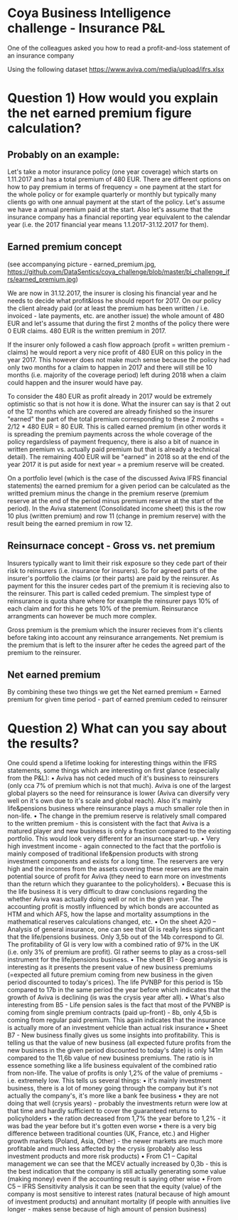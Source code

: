# Coya Business Intelligence challenge - Insurance P&L
One of the colleagues asked you how to read a profit-and-loss statement of an insurance company

Using the following dataset
https://www.aviva.com/media/upload/ifrs.xlsx

# Question 1) How would you explain the net earned premium figure calculation?

## Probably on an example: 
Let's take a motor insurance policy (one year coverage) which starts on 1.11.2017 and has a total premium of 480 EUR. There are different options on how to pay premium in terms of frequency = one payment at the start for the whole policy or for example quarterly or monthly but typically many clients go with one annual payment at the start of the policy. Let's assume we have a annual premium paid at the start. Also let's assume that the insurance company has a financial reporting year equivalent to the calendar year (i.e. the 2017 financial year means 1.1.2017-31.12.2017 for them).

## Earned premium concept
(see accompanying picture - earned_premium.jpg, https://github.com/DataSentics/coya_challenge/blob/master/bi_challenge_ifrs/earned_premium.jpg) 

We are now in 31.12.2017, the insurer is closing his financial year and he needs to decide what profit&loss he should report for 2017. On our policy the client already paid (or at least the premium has been written / i.e. invoiced - late payments, etc. are another issue) the whole amount of 480 EUR and let's assume that during the first 2 months of the policy there were 0 EUR claims. 480 EUR is the written premium in 2017.

If the insurer only followed a cash flow approach (profit = written premium - claims) he would report a very nice profit of 480 EUR on this policy in the year 2017. This however does not make much sense because the policy had only two months for a claim to happen in 2017 and there will still be 10 months (i.e. majority of the coverage period) left during 2018 when a claim could happen and the insurer would have pay. 

To consider the 480 EUR as profit already in 2017 would be extremely optimistic so that is not how it is done. What the insurer can say is that 2 out of the 12 months which are covered are already finished so the insurer "earned" the part of the total premium corresponding to these 2 months = 2/12 * 480 EUR = 80 EUR. This is called earned premium (in other words it is spreading the premium payments across the whole coverage of the policy regardsless of payment frequency, there is also a bit of nuance in written premium vs. actually paid premium but that is already a technical detail). The remaining 400 EUR will be "earned" in 2018 so at the end of the year 2017 it is put aside for next year = a premium reserve will be created. 

On a portfolio level (which is the case of the discussed Aviva IFRS financial statements) the earned premium for a given period can be calculated as the writted premium minus the change in the premium reserve (premium reserve at the end of the period minus premium reserve at the start of the period). In the Aviva statement (Consolidated income sheet) this is the row 10 plus (written premium) and row 11 (change in premium reserve) with the result being the earned premium in row 12.

## Reinsurnace concept - Gross vs. net premium
Insurers typically want to limit their risk exposure so they cede part of their risk to reinsurers (i.e. insurance for insurers). So for agreed parts of the insurer's portfolio the claims (or their parts) are paid by the reinsurer. As payment for this the insurer cedes part of the premium it is recieving also to the reinsurer. This part is called ceded premium. The simplest type of reinsurance is quota share where for example the reinsurer pays 10% of each claim and for this he gets 10% of the premium. Reinsurance arrangments can however be much more complex.

Gross premium is the premium which the insurer recieves from it's clients before taking into account any reinsurance arrangements. Net premium is the premium that is left to the insurer after he cedes the agreed part of the premium to the reinsurer.

## Net earned premium
By combining these two things we get the
Net earned premium = Earned premium for given time period - part of earned premium ceded to reinsurer

# Question 2) What can you say about the results?
One could spend a lifetime looking for interesting things within the IFRS statements, some things which are interesting on first glance (especially from the P&L):
• Aviva has not ceded much of it's business to reinsurers (only cca 7% of premium which is not that much). Aviva is one of the largest global players so the need for reinsurance is lower (Aviva can diversify very well on it's own due to it's scale and global reach). Also it's mainly life&pensions business where reinsurance plays a much smaller role then in non-life.
• The change in the premium reserve is relatively small compared to the written premium - this is consistent with the fact that Aviva is a matured player and new business is only a fraction compared to the existing portfolio. This would look very different for an insurnace start-up.
• Very high investment income - again connected to the fact that the portfolio is mainly composed of traditional life&pension products with strong investment components and exists for a long time. The reservers are very high and the incomes from the assets covering these reserves are the main potential source of profit for Aviva (they need to earn more on investments than the return which they guarantee to the policyholders).
• Becuase this is the life business it is very difficult to draw conclusions regarding the whether Aviva was actually doing well or not in the given year. The accounting profit is mostly influenced by which bonds are accounted as HTM and which AFS, how the lapse and mortality assumptions in the mathematical reserves calculations changed, etc.
• On the sheet A20 – Analysis of general insurance, one can see that GI is really less significant that the life/pensions business. Only 3,5b out of the 14b correspond to GI. The profitability of GI is very low with a combined ratio of 97% in the UK (i.e. only 3% of premium are profit). GI rather seems to play as a cross-sell instrument for the life/pensions business.
• The sheet B1 - Geog analysis is interesting as it presents the present value of new business premiums (=expected all future premium coming from new business in the given period discounted to today's prices). The life PVNBP for this period is 15b compared to 17b in the same period the year before which indicates that the growth of Aviva is declining (is was the crysis year after all).
• What's also interesting from B5 - Life pension sales is the fact that most of the PVNBP is coming from single premium contracts (paid up-front) - 8b, only 4,5b is coming from regular paid premium. This again indicates that the insurance is actually more of an investment vehicle than actual risk insurance
• Sheet B7 - New business finally gives us some insights into profitability. This is telling us that the value of new business (all expected future profits from the new business in the given period discounted to today's date) is only 141m compared to the 11,6b value of new business premiums. The ratio is in essence something like a life business equivalent of the combined ratio from non-life. The value of profits is only 1,2% of the value of premiums - i.e. extremely low. This tells us several things:
  • it's mainly investment business, there is a lot of money going through the company but it's not actually the company's, it's more like a bank fee business
  • they are not doing that well (crysis years) - probably the investments return were low at that time and hardly sufficient to cover the guaranteed returns to policyholders
  • the ration decreased from 1,7% the year before to 1,2% - it was bad the year before but it's gotten even worse
  • there is a very big difference between traditional counties (UK, France, etc.) and Higher growth markets (Poland, Asia, Other) - the newer markets are much more profitable and much less affected by the crysis (probably also less investment products and more risk products)
• From C1 – Capital management we can see that the MCEV actually increased by 0,3b - this is the best indication that the company is still actually generating some value (making money) even if the accounting result is saying other wise
• From C5 – IFRS Sensitivity analysis it can be seen that the equity (value) of the company is most sensitive to interest rates (natural because of high amount of investment products) and annuitant mortality (if people with annuities live longer - makes sense because of high amount of pension business)
